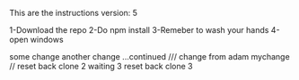 This are the instructions
version: 5


1-Download the repo
2-Do npm install
3-Remeber to wash your hands
4-open windows
 
some change
another change ...continued
///
change from adam
mychange
//
reset back clone 2
waiting 3
reset back clone 3


